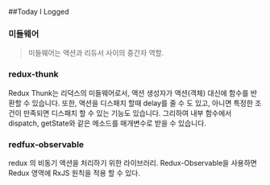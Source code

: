 ##Today I Logged

### 미들웨어

> 미들웨어는 액션과 리듀서 사이의 중간자 역할.

### redux-thunk

Redux Thunk는 리덕스의 미들웨어로서, 액션 생성자가 액션(객체) 대신에 함수를 반환할 수 있습니다.  또한, 액션을 디스패치 할때 delay를 줄 수 도 있고, 아니면 특정한 조건이 만족되면 디스패치 할 수 있는 기능도 있습니다. 그리하여 내부 함수에서 dispatch, getState와 같은 메소드를 매개변수로 받을 수 있습니다.

### redfux-observable

redux 의 비동기 액션을 처리하기 위한 라이브러리.
Redux-Observable을 사용하면 Redux 영역에 RxJS 원칙을 적용 할 수 있다.